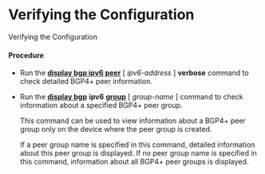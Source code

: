 Verifying the Configuration
===========================

Verifying the Configuration

#### Procedure

* Run the [**display bgp ipv6 peer**](cmdqueryname=display+bgp+ipv6+peer) [ *ipv6-address* ] **verbose** command to check detailed BGP4+ peer information.
* Run the [**display bgp**](cmdqueryname=display+bgp) **ipv6** [**group**](cmdqueryname=group) [ *group-name* ] command to check information about a specified BGP4+ peer group.
  
  
  
  This command can be used to view information about a BGP4+ peer group only on the device where the peer group is created.
  
  If a peer group name is specified in this command, detailed information about this peer group is displayed. If no peer group name is specified in this command, information about all BGP4+ peer groups is displayed.